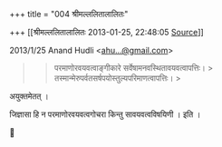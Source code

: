 +++
title = "004 श्रीमल्ललितालालितः"

+++
[[श्रीमल्ललितालालितः	2013-01-25, 22:48:05 [Source](https://groups.google.com/g/bvparishat/c/_wnF4ixZ1ZY)]]



  

2013/1/25 Anand Hudli \<[ahu...@gmail.com]()\>

  

> 
> > परमाणोरवयवत्वाङ्गीकारे सर्वेषामनवस्थितावयवत्वापत्तिः। > तस्मान्मेरुपर्वतसर्षपयोस्तुल्यपरिमाणत्वापत्तिः। >
> 

  

अयुक्तमेतत् ।  

जिज्ञासा हि न परमाणोरवयवत्वगोचरा किन्तु सावयवत्वविषयिणी । इति ।  



